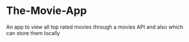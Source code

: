 # The-Movie-App
An app to view all top rated movies through a movies API and also which can store them locally
